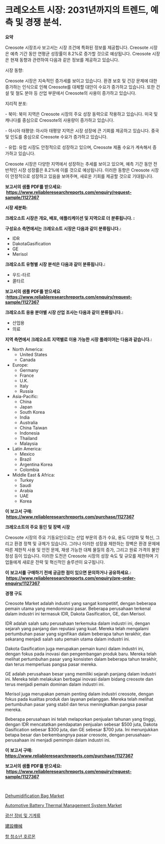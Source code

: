 <p><h1>크레오소트 시장: 2031년까지의 트렌드, 예측 및 경쟁 분석.</h1></p><p><strong>요약</strong></p>
<p><p>Creosote 시장조사 보고서는 시장 조건에 특화된 정보를 제공합니다. Creosote 시장은 예측 기간 동안 연평균 성장률이 8.2%로 증가할 것으로 예상됩니다. Creosote 시장은 현재 동향과 관련하여 다음과 같은 정보를 제공하고 있습니다.</p><p>시장 동향:</p><p>Creosote 시장은 지속적인 증가세를 보이고 있습니다. 환경 보호 및 건강 문제에 대한 증가하는 인식으로 인해 Creosote를 대체할 대안이 수요가 증가하고 있습니다. 또한 건설 및 철도 분야 등 산업 부문에서 Creosote의 사용이 증가하고 있습니다.</p><p>지리적 분포:</p><p>- 북미: 북미 지역은 Creosote 시장의 주요 성장 동력으로 작용하고 있습니다. 미국 및 캐나다를 중심으로 Creosote의 사용량이 증가하고 있습니다.</p><p>- 아시아 태평양: 아시아 태평양 지역은 시장 성장에 큰 기회를 제공하고 있습니다. 중국 및 인도를 중심으로 Creosote 수요가 증가하고 있습니다.</p><p>- 유럽: 유럽 시장도 안정적으로 성장하고 있으며, Creosote 제품 수요가 계속해서 증가하고 있습니다.</p><p>Creosote 시장은 다양한 지역에서 성장하는 추세를 보이고 있으며, 예측 기간 동안 전반적인 시장 성장률은 8.2%에 이를 것으로 예상됩니다. 이러한 동향은 Creosote 시장이 안정적으로 성장하고 있음을 보여주며, 새로운 기회를 제공할 것으로 기대됩니다.</p></p>
<p><strong>보고서의 샘플 PDF를 받으세요: &nbsp;<a href="https://www.reliableresearchreports.com/enquiry/request-sample/1127367">https://www.reliableresearchreports.com/enquiry/request-sample/1127367</a></strong></p>
<p><strong>시장 세분화:</strong></p>
<p><strong> 크레오소트 시장은 개요, 배포, 애플리케이션 및 지역으로 더 분류됩니다. :</strong></p>
<p><strong>구성요소 측면에서는 크레오소트 시장은 다음과 같이 분류됩니다.:</strong></p>
<p><ul><li>IDR</li><li>DakotaGasification</li><li>GE</li><li>Merisol</li></ul></p>
<p><strong> 크레오소트 유형별 시장 분석은 다음과 같이 분류됩니다.:</strong></p>
<p><ul><li>우드-타르</li><li>콜타르</li></ul></p>
<p><strong>보고서의 샘플 PDF를 받으세요 :<a href="https://www.reliableresearchreports.com/enquiry/request-sample/1127367">https://www.reliableresearchreports.com/enquiry/request-sample/1127367</a></strong></p>
<p><strong> 크레오소트 응용 분야별 시장 산업 조사는 다음과 같이 분류됩니다.:</strong></p>
<p><ul><li>산업용</li><li>의료</li></ul></p>
<p><strong>지역 측면에서 크레오소트 지역별로 이용 가능한 시장 플레이어는 다음과 같습니다.:</strong></p>
<p><ul>
    <li>
        North America:
        <ul>
            <li>United States</li>
            <li>Canada</li>
        </ul>
    </li>
    <li>
        Europe:
        <ul>
            <li>Germany</li>
            <li>France</li>
            <li>U.K.</li>
            <li>Italy</li>
            <li>Russia</li>
        </ul>
    </li>
    <li>
        Asia-Pacific:
        <ul>
            <li>China</li>
            <li>Japan</li>
            <li>South Korea</li>
            <li>India</li>
            <li>Australia</li>
            <li>China Taiwan</li>
            <li>Indonesia</li>
            <li>Thailand</li>
            <li>Malaysia</li>
        </ul>
    </li>
    <li>
        Latin America:
        <ul>
            <li>Mexico</li>
            <li>Brazil</li>
            <li>Argentina Korea</li>
            <li>Colombia</li>
        </ul>
    </li>
    <li>
        Middle East & Africa:
        <ul>
            <li>Turkey</li>
            <li>Saudi</li>
            <li>Arabia</li>
            <li>UAE</li>
            <li>Korea</li>
        </ul>
    </li>
    </ul></p>
<p><strong>이 보고서 구매: &nbsp;<a href="https://www.reliableresearchreports.com/purchase/1127367">https://www.reliableresearchreports.com/purchase/1127367</a></strong></p>
<p><strong>크레오소트의 주요 동인 및 장벽 시장</strong></p>
<p><p>Creosote 시장의 주요 기동요인으로는 산업 부문의 증가 수요, 용도 다양화 및 혁신, 그리고 환경 정책 및 규제가 있습니다. 그러나 이러한 성장을 제한하는 장벽은 환경 문제에 따른 제한적 사용 및 안전 문제, 재생 가능한 대체 물질의 증가, 그리고 원료 가격의 불안정성 등이 있습니다. 이러한 도전은 Creosote 시장의 성장 속도 및 규모를 제한하며 기업들에게 새로운 전략 및 혁신적인 솔루션이 요구됩니다.</p></p>
<p><strong>이 보고서를 구매하기 전에 궁금한 점이 있으면 문의하거나 공유하세요.: &nbsp;<a href="https://www.reliableresearchreports.com/enquiry/pre-order-enquiry/1127367">https://www.reliableresearchreports.com/enquiry/pre-order-enquiry/1127367</a></strong></p>
<p><strong>경쟁 구도</strong></p>
<p><p>Creosote Market adalah industri yang sangat kompetitif, dengan beberapa pemain utama yang mendominasi pasar. Beberapa perusahaan terkenal dalam industri ini termasuk IDR, Dakota Gasification, GE, dan Merisol. </p><p>IDR adalah salah satu perusahaan terkemuka dalam industri ini, dengan sejarah yang panjang dan reputasi yang kuat. Mereka telah mengalami pertumbuhan pasar yang signifikan dalam beberapa tahun terakhir, dan sekarang menjadi salah satu pemain utama dalam industri ini.</p><p>Dakota Gasification juga merupakan pemain kunci dalam industri ini, dengan fokus pada inovasi dan pengembangan produk baru. Mereka telah melihat pertumbuhan pasar yang konsisten dalam beberapa tahun terakhir, dan terus memperluas pangsa pasar mereka.</p><p>GE adalah perusahaan besar yang memiliki sejarah panjang dalam industri ini. Mereka telah melakukan berbagai inovasi dalam bidang creosote dan terus menjadi pemain dominan dalam industri ini.</p><p>Merisol juga merupakan pemain penting dalam industri creosote, dengan fokus pada kualitas produk dan layanan pelanggan. Mereka telah melihat pertumbuhan pasar yang stabil dan terus meningkatkan pangsa pasar mereka.</p><p>Beberapa perusahaan ini telah melaporkan penjualan tahunan yang tinggi, dengan IDR mencatatkan pendapatan penjualan sebesar $500 juta, Dakota Gasification sebesar $300 juta, dan GE sebesar $700 juta. Ini menunjukkan betapa besar dan berkembangnya pasar creosote, dengan perusahaan-perusahaan ini menjadi pemimpin dalam industri ini.</p></p>
<p><strong>이 보고서 구매: &nbsp; <a href="https://www.reliableresearchreports.com/purchase/1127367">https://www.reliableresearchreports.com/purchase/1127367</a></strong></p>
<p><strong>보고서의 샘플 PDF를 받으세요: &nbsp;<a href="https://www.reliableresearchreports.com/enquiry/request-sample/1127367">https://www.reliableresearchreports.com/enquiry/request-sample/1127367</a></strong><strong></strong></p>
<p>&nbsp;</p>
<p><p><a href="https://github.com/marloy8/Market-Research-Report-List-3/blob/main/dehumidification-bag-market.md">Dehumidification Bag Market</a></p><p><a href="https://nifty-kite-d51.notion.site/Automotive-Battery-Thermal-Management-System-Market-Size-Growing-and-Forecasted-for-period-from-2024-8b1e9a9f84904c779d8b3247455c6540">Automotive Battery Thermal Management System Market</a></p><p><a href="https://medium.com/@robertojones8678/%EA%B4%91%EC%82%B0-%EC%9E%A5%EB%B9%84-%EB%B0%8F-%EA%B8%B0%EA%B3%84-%EC%8B%9C%EC%9E%A5-%EA%B7%9C%EB%AA%A8-cagr-%ED%8A%B8%EB%A0%8C%EB%93%9C-2024-2030-0efdd9f0eb0e">광산 장비 및 기계류</a></p><p><a href="https://github.com/oafhukehf4709715/Market-Research-Report-List-1/blob/main/25672724158.md">建設機械</a></p><p><a href="https://github.com/plelbej847484502/Market-Research-Report-List-1/blob/main/41046263761.md">항 청소년 호르몬</a></p></p>
